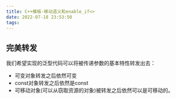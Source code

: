 ```yaml
---
title: C++模板-移动语义和enable_if<>
date: 2022-07-18 23:53:50
tags:
---
```

## 完美转发
我们希望实现的泛型代码可以将被传递参数的基本特性转发出去：
* 可变对象转发之后依然可变
* const对象转发之后依然是const
* 可移动对象(可以从窃取资源的对象)被转发之后依然可以是可移动的。